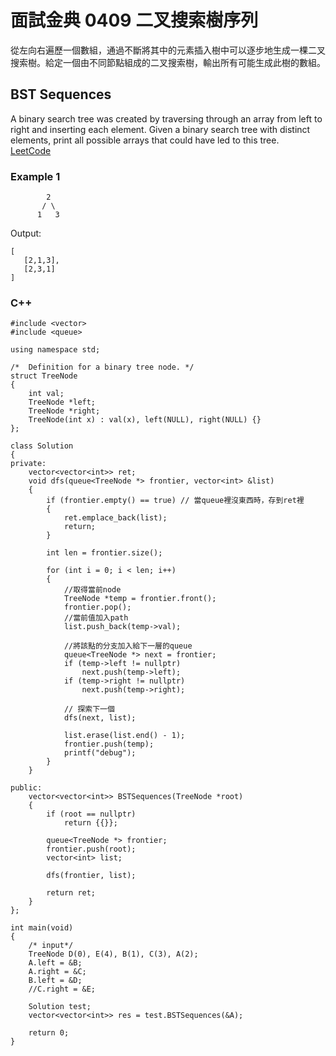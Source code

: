 # 面試金典 0409 二叉搜索樹序列

從左向右遍歷一個數組，通過不斷將其中的元素插入樹中可以逐步地生成一棵二叉搜索樹。給定一個由不同節點組成的二叉搜索樹，輸出所有可能生成此樹的數組。

## BST Sequences

A binary search tree was created by traversing through an array from left to right and inserting each element. 
Given a binary search tree with distinct elements, print all possible arrays that could have led to this tree.
 
[LeetCode](https://leetcode-cn.com/problems/bst-sequences-lcci/)

### Example 1
```
        2
       / \
      1   3
```

Output:
```
[
   [2,1,3],
   [2,3,1]
]
```


### C++ 


```
#include <vector>
#include <queue>

using namespace std;

/*  Definition for a binary tree node. */
struct TreeNode
{
    int val;
    TreeNode *left;
    TreeNode *right;
    TreeNode(int x) : val(x), left(NULL), right(NULL) {}
};

class Solution
{
private:
    vector<vector<int>> ret;
    void dfs(queue<TreeNode *> frontier, vector<int> &list)
    {
        if (frontier.empty() == true) // 當queue裡沒東西時，存到ret裡
        {
            ret.emplace_back(list);
            return;
        }

        int len = frontier.size();
        
        for (int i = 0; i < len; i++)
        {
            //取得當前node
            TreeNode *temp = frontier.front();
            frontier.pop();
            //當前值加入path
            list.push_back(temp->val);

            //將該點的分支加入給下一層的queue
            queue<TreeNode *> next = frontier;
            if (temp->left != nullptr)
                next.push(temp->left);
            if (temp->right != nullptr)
                next.push(temp->right);
            
            // 探索下一個
            dfs(next, list);

            list.erase(list.end() - 1);
            frontier.push(temp);
            printf("debug");
        }
    }

public:
    vector<vector<int>> BSTSequences(TreeNode *root)
    {
        if (root == nullptr)
            return {{}};

        queue<TreeNode *> frontier;
        frontier.push(root);
        vector<int> list;

        dfs(frontier, list);

        return ret;
    }
};

int main(void)
{
    /* input*/
    TreeNode D(0), E(4), B(1), C(3), A(2);
    A.left = &B;
    A.right = &C;
    B.left = &D;
    //C.right = &E;

    Solution test;
    vector<vector<int>> res = test.BSTSequences(&A);

    return 0;
}
```
